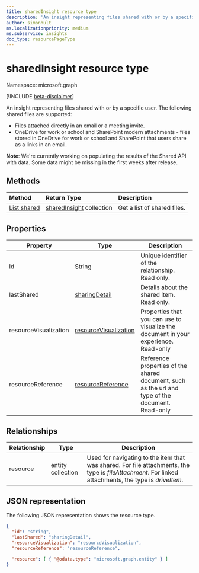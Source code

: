```yaml
---
title: sharedInsight resource type
description: 'An insight representing files shared with or by a specific user. The following shared files are supported:'
author: simonhult
ms.localizationpriority: medium
ms.subservice: insights
doc_type: resourcePageType
---
```


# sharedInsight resource type

Namespace: microsoft.graph

[!INCLUDE [beta-disclaimer](../../includes/beta-disclaimer.md)]

An insight representing files shared with or by a specific user. The following shared files are supported:

- Files attached directly in an email or a meeting invite.
- OneDrive for work or school and SharePoint modern attachments - files stored in OneDrive for work or school and SharePoint that users share as a links in an email.

**Note**: We're currently working on populating the results of the Shared API with data. Some data might be missing in the first weeks after release.

## Methods

| Method                                        | Return Type                                    | Description                 |
| :-------------------------------------------- | :--------------------------------------------- | :-------------------------- |
| [List shared](../api/insights-list-shared.md) | [sharedInsight](insights-shared.md) collection | Get a list of shared files. |

## Properties

| Property              | Type                                                       | Description                                                                                      |
| --------------------- | ---------------------------------------------------------- | ------------------------------------------------------------------------------------------------ |
| id                    | String                                                     | Unique identifier of the relationship. Read only.                                                |
| lastShared            | [sharingDetail](insights-sharingdetail.md)                 | Details about the shared item. Read only.                                                        |
| resourceVisualization | [resourceVisualization](insights-resourcevisualization.md) | Properties that you can use to visualize the document in your experience. Read-only              |
| resourceReference     | [resourceReference](insights-resourcereference.md)         | Reference properties of the shared document, such as the url and type of the document. Read-only |

## Relationships

| Relationship | Type              | Description                                                                                                                                           |
| ------------ | ----------------- | ----------------------------------------------------------------------------------------------------------------------------------------------------- |
| resource     | entity collection | Used for navigating to the item that was shared. For file attachments, the type is *fileAttachment*. For linked attachments, the type is *driveItem*. |

## JSON representation

The following JSON representation shows the resource type.

<!--{
  "blockType":"resource",
  "keyProperty": "id",
  "@odata.type": "microsoft.graph.sharedInsight"
}-->

```json
{
  "id": "string",
  "lastShared": "sharingDetail",
  "resourceVisualization": "resourceVisualization",
  "resourceReference": "resourceReference",
  
  "resource": [ { "@odata.type": "microsoft.graph.entity" } ]
}
```

